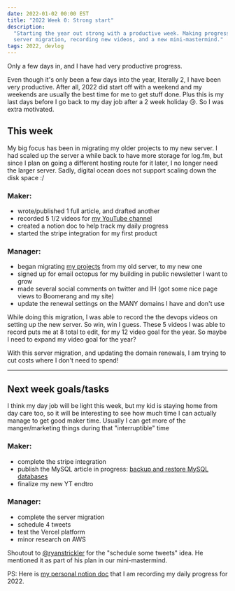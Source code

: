 ```yaml
---
date: 2022-01-02 00:00 EST
title: "2022 Week 0: Strong start"
description:
  "Starting the year out strong with a productive week. Making progress with a
  server migration, recording new videos, and a new mini-mastermind."
tags: 2022, devlog
---
```


Only a few days in, and I have had very productive progress.

Even though it's only been a few days into the year, literally 2, I have been
very productive. After all, 2022 did start off with a weekend and my weekends
are usually the best time for me to get stuff done. Plus this is my last days
before I go back to my day job after a 2 week holiday 😢. So I was extra
motivated.

## This week

My big focus has been in migrating my older projects to my new server. I had
scaled up the server a while back to have more storage for log.fm, but since I
plan on going a different hosting route for it later, I no longer need the
larger server. Sadly, digital ocean does not support scaling down the disk space
:/

### Maker:

- wrote/published 1 full article, and drafted another
- recorded 5 1/2 videos for [my YouTube channel](https://youtube.com/nickfrosty)
- created a notion doc to help track my daily progress
- started the stripe integration for my first product

### Manager:

- began migrating [my projects](/projects) from my old server, to my new one
- signed up for email octopus for my building in public newsletter I want to
  grow
- made several social comments on twitter and IH (got some nice page views to
  Boomerang and my site)
- update the renewal settings on the MANY domains I have and don't use

While doing this migration, I was able to record the the devops videos on
setting up the new server. So win, win I guess. These 5 videos I was able to
record puts me at 8 total to edit, for my 12 video goal for the year. So maybe I
need to expand my video goal for the year?

With this server migration, and updating the domain renewals, I am trying to cut
costs where I don't need to spend!

---

## Next week goals/tasks

I think my day job will be light this week, but my kid is staying home from day
care too, so it will be interesting to see how much time I can actually manage
to get good maker time. Usually I can get more of the manger/marketing things
during that "interruptible" time

### Maker:

- complete the stripe integration
- publish the MySQL article in progress:
  [backup and restore MySQL databases](/articles/restore-mysql-database-from-backup-with-command-line)
- finalize my new YT endtro

### Manager:

- complete the server migration
- schedule 4 tweets
- test the Vercel platform
- minor research on AWS

Shoutout to [@ryanstrickler](https://twitter.com/ryanstrickler) for the
"schedule some tweets" idea. He mentioned it as part of his plan in our
mini-mastermind.

<Callout>

PS: Here is
[my personal notion doc](https://nickfrosty.notion.site/2022-Get-things-done-df66e4729bd84b68bfaf16e74b7b4b51)
that I am recording my daily progress for 2022.

</Callout>
